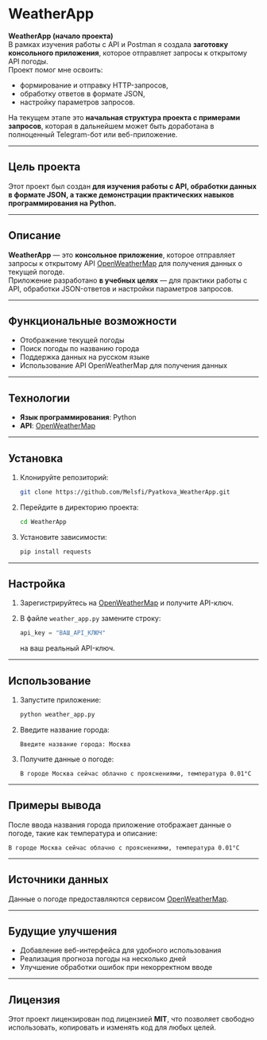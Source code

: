 
# WeatherApp

**WeatherApp (начало проекта)**  
В рамках изучения работы с API и Postman я создала **заготовку консольного приложения**, которое отправляет запросы к открытому API погоды.  
Проект помог мне освоить:  
- формирование и отправку HTTP-запросов,  
- обработку ответов в формате JSON,  
- настройку параметров запросов.  

На текущем этапе это **начальная структура проекта с примерами запросов**, которая в дальнейшем может быть доработана в полноценный Telegram-бот или веб-приложение.

---

## Цель проекта

Этот проект был создан **для изучения работы с API, обработки данных в формате JSON, а также демонстрации практических навыков программирования на Python.**

---

## Описание

**WeatherApp** — это **консольное приложение**, которое отправляет запросы к открытому API [OpenWeatherMap](https://openweathermap.org/api) для получения данных о текущей погоде.  
Приложение разработано **в учебных целях** — для практики работы с API, обработки JSON-ответов и настройки параметров запросов.

---

## Функциональные возможности

- Отображение текущей погоды  
- Поиск погоды по названию города  
- Поддержка данных на русском языке  
- Использование API OpenWeatherMap для получения данных  

---

## Технологии

- **Язык программирования**: Python  
- **API**: [OpenWeatherMap](https://openweathermap.org/api)

---

## Установка

1. Клонируйте репозиторий:

   ```bash
   git clone https://github.com/Melsfi/Pyatkova_WeatherApp.git
   ```

2. Перейдите в директорию проекта:

   ```bash
   cd WeatherApp
   ```

3. Установите зависимости:

   ```bash
   pip install requests
   ```

---

## Настройка

1. Зарегистрируйтесь на [OpenWeatherMap](https://openweathermap.org/) и получите API-ключ.  
2. В файле `weather_app.py` замените строку:

   ```python
   api_key = "ВАШ_API_КЛЮЧ"
   ```

   на ваш реальный API-ключ.

---

## Использование

1. Запустите приложение:

   ```bash
   python weather_app.py
   ```

2. Введите название города:

   ```text
   Введите название города: Москва
   ```

3. Получите данные о погоде:

   ```text
   В городе Москва сейчас облачно с прояснениями, температура 0.01°C
   ```

---

## Примеры вывода

После ввода названия города приложение отображает данные о погоде, такие как температура и описание:

```text
В городе Москва сейчас облачно с прояснениями, температура 0.01°C
```

---

## Источники данных

Данные о погоде предоставляются сервисом [OpenWeatherMap](https://openweathermap.org/).

---

## Будущие улучшения

- Добавление веб-интерфейса для удобного использования  
- Реализация прогноза погоды на несколько дней  
- Улучшение обработки ошибок при некорректном вводе  

---

## Лицензия

Этот проект лицензирован под лицензией **MIT**, что позволяет свободно использовать, копировать и изменять код для любых целей.
